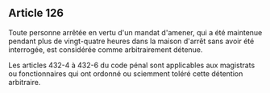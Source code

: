 Article 126
----
Toute personne arrêtée en vertu d'un mandat d'amener, qui a été maintenue
pendant plus de vingt-quatre heures dans la maison d'arrêt sans avoir été
interrogée, est considérée comme arbitrairement détenue.

Les articles 432-4 à 432-6 du code pénal sont applicables aux magistrats ou
fonctionnaires qui ont ordonné ou sciemment toléré cette détention arbitraire.
